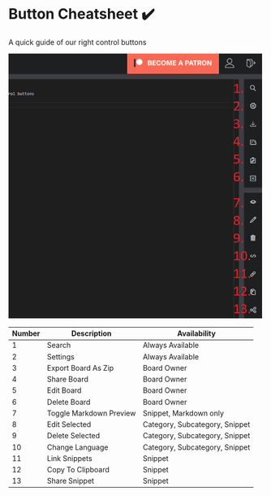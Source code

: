 # Button Cheatsheet ✔️

A quick guide of our right control buttons

<img src="https://github.com/OliBlade/3Cols/blob/master/DocImages/ButtonCheatsheet.png?raw=true" 
alt="Button Cheatsheet" width="500" />

| Number | Description | Availability |
| ----------- | ----------- |  ----------- |
| 1 | Search | Always Available |
| 2 | Settings | Always Available |
| 3 | Export Board As Zip | Board Owner |
| 4 | Share Board | Board Owner |
| 5 | Edit Board  | Board Owner |
| 6 | Delete Board  | Board Owner |
| 7 | Toggle Markdown Preview | Snippet, Markdown only |
| 8 | Edit Selected | Category, Subcategory, Snippet |
| 9 | Delete Selected | Category, Subcategory, Snippet |
| 10 | Change Language | Category, Subcategory, Snippet |
| 11 | Link Snippets | Snippet |
| 12 | Copy To Clipboard | Snippet |
| 13 | Share Snippet | Snippet |


